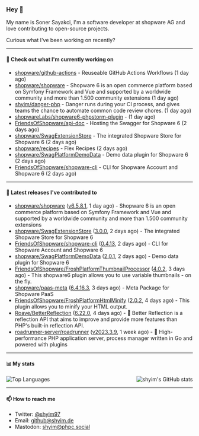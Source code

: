 ### Hey 👋

My name is Soner Sayakci, I'm a software developer at shopware AG and love contributing to open-source projects.

Curious what I've been working on recently?

---

#### 👷 Check out what I'm currently working on

- [shopware/github-actions](https://github.com/shopware/github-actions) - Reuseable GitHub Actions Workflows (1 day ago)
- [shopware/shopware](https://github.com/shopware/shopware) - Shopware 6 is an open commerce platform based on Symfony Framework and Vue and supported by a worldwide community and more than 1.500 community extensions (1 day ago)
- [shyim/danger-php](https://github.com/shyim/danger-php) - Danger runs during your CI process, and gives teams the chance to automate common code review chores. (1 day ago)
- [shopwareLabs/shopware6-phpstorm-plugin](https://github.com/shopwareLabs/shopware6-phpstorm-plugin) -  (1 day ago)
- [FriendsOfShopware/api-doc](https://github.com/FriendsOfShopware/api-doc) - Hosting the Swagger for Shopware 6 (2 days ago)
- [shopware/SwagExtensionStore](https://github.com/shopware/SwagExtensionStore) - The integrated Shopware Store for Shopware 6 (2 days ago)
- [shopware/recipes](https://github.com/shopware/recipes) - Flex Recipes (2 days ago)
- [shopware/SwagPlatformDemoData](https://github.com/shopware/SwagPlatformDemoData) - Demo data plugin for Shopware 6 (2 days ago)
- [FriendsOfShopware/shopware-cli](https://github.com/FriendsOfShopware/shopware-cli) - CLI for Shopware Account and Shopware 6 (2 days ago)

---

#### 🔭 Latest releases I've contributed to

- [shopware/shopware](https://github.com/shopware/shopware) ([v6.5.8.1](https://github.com/shopware/shopware/releases/tag/v6.5.8.1), 1 day ago) - Shopware 6 is an open commerce platform based on Symfony Framework and Vue and supported by a worldwide community and more than 1.500 community extensions
- [shopware/SwagExtensionStore](https://github.com/shopware/SwagExtensionStore) ([3.0.0](https://github.com/shopware/SwagExtensionStore/releases/tag/3.0.0), 2 days ago) - The integrated Shopware Store for Shopware 6
- [FriendsOfShopware/shopware-cli](https://github.com/FriendsOfShopware/shopware-cli) ([0.4.13](https://github.com/FriendsOfShopware/shopware-cli/releases/tag/0.4.13), 2 days ago) - CLI for Shopware Account and Shopware 6
- [shopware/SwagPlatformDemoData](https://github.com/shopware/SwagPlatformDemoData) ([2.0.1](https://github.com/shopware/SwagPlatformDemoData/releases/tag/2.0.1), 2 days ago) - Demo data plugin for Shopware 6
- [FriendsOfShopware/FroshPlatformThumbnailProcessor](https://github.com/FriendsOfShopware/FroshPlatformThumbnailProcessor) ([4.0.2](https://github.com/FriendsOfShopware/FroshPlatformThumbnailProcessor/releases/tag/4.0.2), 3 days ago) - This shopware6 plugin allows you to use variable thumbnails - on the fly.
- [shopware/paas-meta](https://github.com/shopware/paas-meta) ([6.4.16.3](https://github.com/shopware/paas-meta/releases/tag/6.4.16.3), 3 days ago) - Meta Package for Shopware PaaS
- [FriendsOfShopware/FroshPlatformHtmlMinify](https://github.com/FriendsOfShopware/FroshPlatformHtmlMinify) ([2.0.2](https://github.com/FriendsOfShopware/FroshPlatformHtmlMinify/releases/tag/2.0.2), 4 days ago) - This plugin allows you to minify your HTML output.
- [Roave/BetterReflection](https://github.com/Roave/BetterReflection) ([6.22.0](https://github.com/Roave/BetterReflection/releases/tag/6.22.0), 4 days ago) - :crystal_ball: Better Reflection is a reflection API that aims to improve and provide more features than PHP&#39;s built-in reflection API.
- [roadrunner-server/roadrunner](https://github.com/roadrunner-server/roadrunner) ([v2023.3.9](https://github.com/roadrunner-server/roadrunner/releases/tag/v2023.3.9), 1 week ago) - 🤯 High-performance PHP application server, process manager written in Go and powered with plugins

---

#### 📊 My stats

<img align="right" alt="shyim's GitHub stats" src="https://github-readme-stats.vercel.app/api?username=shyim&count_private=1&show_icons=true&" />

![Top Languages](https://github-readme-stats.vercel.app/api/top-langs/?username=shyim)

---

#### 📫 How to reach me

- Twitter: [@shyim97](https://twitter.com/shyim97)
- Email: [github@shyim.de](mailto://github@shyim.de)
- Mastodon: <a rel="me" href="https://phpc.social/@shyim">shyim@phpc.social</a>
